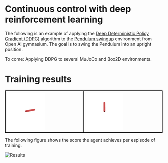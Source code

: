 # Continuous control with deep reinforcement learning
The following is an example of applying the [Deep Deterministic Policy Gradient (DDPG)](https://arxiv.org/pdf/1509.02971.pdf) algorithm to the [Pendulum swingup](https://www.gymlibrary.dev/environments/classic_control/pendulum/) environment from Open AI gymnasium. The goal is to swing the Pendulum into an upright position.

To come: Applying DDPG to several MuJoCo and Box2D environments. 

# Training results

<div style="border: 1px solid black; display: flex;">
  <div style="border: 1px solid black; padding: 5px;">
    <img src="Pendulum_results/run20.gif" alt="Image 1" style="max-width: 50%;">
  </div>
  <div style="border: 1px solid black; padding: 5px;">
    <img src="Pendulum_results/run40.gif" alt="Image 2" style="max-width: 50%;">
  </div>
</div>

The following figure shows the score the agent achieves per espisode of training.

![Results](https://github.com/MattZackey/Deep-Deterministic-Policy-Gradient/blob/main/Training%20results.png?raw=true) 
